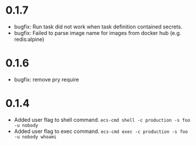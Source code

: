 # 0.1.7

- bugfix: Run task did not work when task definition contained secrets.
- bugfix: Failed to parse image name for images from docker hub (e.g. redis:alpine)

# 0.1.6

- bugfix: remove pry require

# 0.1.4

- Added user flag to shell command. `ecs-cmd shell -c production -s foo -u nobody`
- Added user flag to exec command. `ecs-cmd exec -c production -s foo -u nobody whoami`